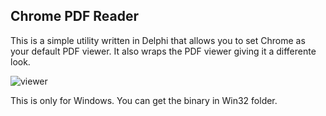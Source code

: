 Chrome PDF Reader
-----------------
This is a simple utility written in Delphi that allows you to set Chrome as your default PDF viewer.
It also wraps the PDF viewer giving it a differente look.

![viewer](https://lh6.googleusercontent.com/-A-6z3S_jddc/UAEkD_UJZNI/AAAAAAAAExE/LEb-XmELUVw/s512/chromepdfreader.jpg)

This is only for Windows.
You can get the binary in Win32 folder.